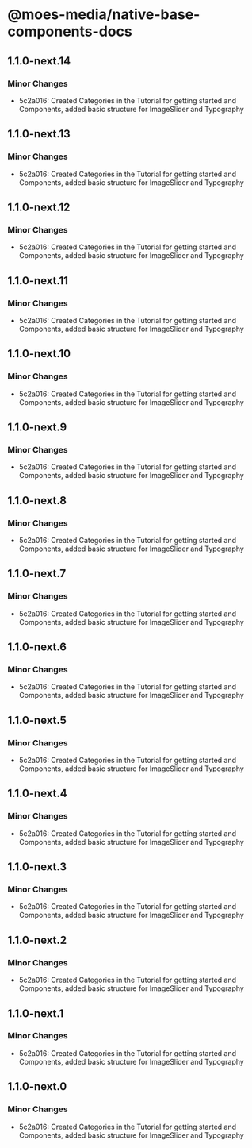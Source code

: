 # @moes-media/native-base-components-docs

## 1.1.0-next.14

### Minor Changes

- 5c2a016: Created Categories in the Tutorial for getting started and Components, added basic structure for ImageSlider and Typography

## 1.1.0-next.13

### Minor Changes

- 5c2a016: Created Categories in the Tutorial for getting started and Components, added basic structure for ImageSlider and Typography

## 1.1.0-next.12

### Minor Changes

- 5c2a016: Created Categories in the Tutorial for getting started and Components, added basic structure for ImageSlider and Typography

## 1.1.0-next.11

### Minor Changes

- 5c2a016: Created Categories in the Tutorial for getting started and Components, added basic structure for ImageSlider and Typography

## 1.1.0-next.10

### Minor Changes

- 5c2a016: Created Categories in the Tutorial for getting started and Components, added basic structure for ImageSlider and Typography

## 1.1.0-next.9

### Minor Changes

- 5c2a016: Created Categories in the Tutorial for getting started and Components, added basic structure for ImageSlider and Typography

## 1.1.0-next.8

### Minor Changes

- 5c2a016: Created Categories in the Tutorial for getting started and Components, added basic structure for ImageSlider and Typography

## 1.1.0-next.7

### Minor Changes

- 5c2a016: Created Categories in the Tutorial for getting started and Components, added basic structure for ImageSlider and Typography

## 1.1.0-next.6

### Minor Changes

- 5c2a016: Created Categories in the Tutorial for getting started and Components, added basic structure for ImageSlider and Typography

## 1.1.0-next.5

### Minor Changes

- 5c2a016: Created Categories in the Tutorial for getting started and Components, added basic structure for ImageSlider and Typography

## 1.1.0-next.4

### Minor Changes

- 5c2a016: Created Categories in the Tutorial for getting started and Components, added basic structure for ImageSlider and Typography

## 1.1.0-next.3

### Minor Changes

- 5c2a016: Created Categories in the Tutorial for getting started and Components, added basic structure for ImageSlider and Typography

## 1.1.0-next.2

### Minor Changes

- 5c2a016: Created Categories in the Tutorial for getting started and Components, added basic structure for ImageSlider and Typography

## 1.1.0-next.1

### Minor Changes

- 5c2a016: Created Categories in the Tutorial for getting started and Components, added basic structure for ImageSlider and Typography

## 1.1.0-next.0

### Minor Changes

- 5c2a016: Created Categories in the Tutorial for getting started and Components, added basic structure for ImageSlider and Typography
